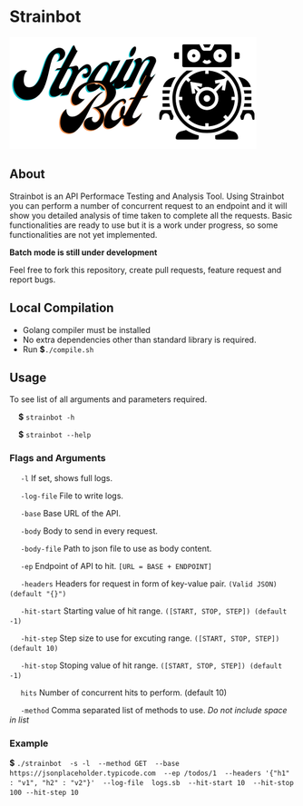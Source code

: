 # Strainbot

<img src="./Strainbot_logo.png">


## About
Strainbot is an API Performace Testing and Analysis Tool. Using Strainbot you can perform a number of concurrent request to an endpoint and it will show you detailed analysis of time taken to complete all the requests.
Basic functionalities are ready to use but it is a work under progress, so some functionalities are not yet implemented.

**Batch mode is still under development**

Feel free to fork this repository, create pull requests, feature request and report bugs.
## Local Compilation
- Golang compiler must be installed
- No extra dependencies other than standard library is required.
- Run **$**`./compile.sh`

## Usage 
To see list of all arguments and parameters required.

&nbsp;&nbsp;&nbsp;&nbsp;**$** `strainbot -h`  

&nbsp;&nbsp;&nbsp;&nbsp;**$** `strainbot --help`

### Flags and Arguments

&nbsp;&nbsp;&nbsp;&nbsp; `-l` If set, shows full logs.

&nbsp;&nbsp;&nbsp;&nbsp; `-log-file` File to write logs.

&nbsp;&nbsp;&nbsp;&nbsp; `-base` Base URL of the API.

&nbsp;&nbsp;&nbsp;&nbsp; `-body` Body to send in every request.

&nbsp;&nbsp;&nbsp;&nbsp; `-body-file`  Path to json file to use as body content.

&nbsp;&nbsp;&nbsp;&nbsp; `-ep` Endpoint of API to hit. `[URL = BASE + ENDPOINT]`

&nbsp;&nbsp;&nbsp;&nbsp; `-headers`  Headers for request in form of key-value pair. `(Valid JSON) (default "{}")`

&nbsp;&nbsp;&nbsp;&nbsp; `-hit-start` Starting value of hit range. `([START, STOP, STEP]) (default -1)`

&nbsp;&nbsp;&nbsp;&nbsp; `-hit-step` Step size to use for excuting range. `([START, STOP, STEP]) (default 10)`

&nbsp;&nbsp;&nbsp;&nbsp; `-hit-stop` Stoping value of hit range. `([START, STOP, STEP]) (default -1)`

&nbsp;&nbsp;&nbsp;&nbsp; `hits`  Number of concurrent hits to perform. (default 10)

&nbsp;&nbsp;&nbsp;&nbsp; `-method` Comma separated list of methods to use. *Do not include space in list*

### Example 

**$** `./strainbot 
-s -l 
--method GET 
--base https://jsonplaceholder.typicode.com 
--ep /todos/1 
--headers '{"h1" : "v1", "h2" : "v2"}' 
--log-file  logs.sb 
--hit-start 10 
--hit-stop 100
--hit-step 10`
